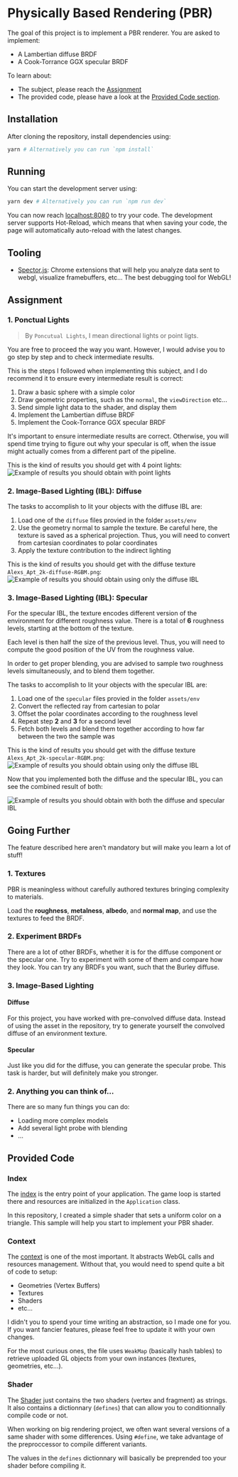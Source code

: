 # Physically Based Rendering (PBR)

The goal of this project is to implement a PBR renderer. You are asked to implement:
* A Lambertian diffuse BRDF
* A Cook-Torrance GGX specular BRDF

To learn about:
* The subject, please reach the [Assignment](#assignment)
* The provided code, please have a look at the [Provided Code section](#provided-code).


## Installation

After cloning the repository, install dependencies using:

```sh
yarn # Alternatively you can run `npm install`
```

## Running

You can start the development server using:

```sh
yarn dev # Alternatively you can run `npm run dev`
```

You can now reach [localhost:8080](http://localhost:8080) to try your code.
The development server supports Hot-Reload, which means that when saving your code, the page
will automatically auto-reload with the latest changes.

## Tooling

* [Spector.js](https://chrome.google.com/webstore/detail/spectorjs/denbgaamihkadbghdceggmchnflmhpmk?hl=en): Chrome extensions
  that will help you analyze data sent to webgl, visualize framebuffers, etc...
  The best debugging tool for WebGL!

## Assignment

### 1. Ponctual Lights

> By `Poncutual Lights`, I mean directional lights or point ligts.

You are free to proceed the way you want. However, I would advise you to
go step by step and to check intermediate results.

This is the steps I followed when implementing this subject, and I do recommend it
to ensure every intermediate result is correct:

1. Draw a basic sphere with a simple color
2. Draw geometric properties, such as the `normal`, the `viewDirection` etc...
3. Send simple light data to the shader, and display them
4. Implement the Lambertian diffuse BRDF
5. Implement the Cook-Torrance GGX specular BRDF

It's important to ensure intermediate results are correct. Otherwise, you will spend time
trying to figure out why your specular is off, when the issue might actually comes from a different part of the pipeline.

This is the kind of results you should get with 4 point lights:
![Example of results you should obtain with point lights](./screenshots/pointlights.jpg)

### 2. Image-Based Lighting (IBL): Diffuse

The tasks to accomplish to lit your objects with the diffuse IBL are:
1. Load one of the  `diffuse` files provied in the folder `assets/env`
2. Use the geometry normal to sample the texture. Be careful here, the texture
   is saved as a spherical projection. Thus, you will need to convert from cartesian
   coordinates to polar coordinates
4. Apply the texture contribution to the indirect lighting

This is the kind of results you should get with the diffuse texture `Alexs_Apt_2k-diffuse-RGBM.png`:
![Example of results you should obtain using only the diffuse IBL](./screenshots/ibl-diffuse.jpg)

### 3. Image-Based Lighting (IBL): Specular

For the specular IBL, the texture encodes different version of the environment
for different roughness value. There is a total of **6** roughness levels, starting
at the bottom of the texture.

Each level is then half the size of the previous level. Thus, you will need to
compute the good position of the UV from the roughness value.

In order to get proper blending, you are advised to sample two roughness levels
simultaneously, and to blend them together.

The tasks to accomplish to lit your objects with the specular IBL are:
1. Load one of the  `specular` files provied in the folder `assets/env`
2. Convert the reflected ray from cartesian to polar
3. Offset the polar coordinates according to the roughness level
4. Repeat step **2** and **3** for a second level
5. Fetch both levels and blend them together according to how far between the two the sample was

This is the kind of results you should get with the diffuse texture `Alexs_Apt_2k-specular-RGBM.png`:
![Example of results you should obtain using only the diffuse IBL](./screenshots/ibl-specular.jpg)

Now that you implemented both the diffuse and the specular IBL, you can see the combined result of both:

![Example of results you should obtain with both the diffuse and specular IBL](./screenshots/ibl-total.jpg)

## Going Further

The feature described here aren't mandatory but will make you learn a lot of stuff!

### 1. Textures

PBR is meaningless without carefully authored textures bringing complexity to materials.

Load the **roughness**, **metalness**, **albedo**, and **normal map**, and use the textures
to feed the BRDF.

### 2. Experiment BRDFs

There are a lot of other BRDFs, whether it is for the diffuse component or the specular one.
Try to experiment with some of them and compare how they look. You can try any BRDFs you want,
such that the Burley diffuse.

### 3. Image-Based Lighting

#### Diffuse

For this project, you have worked with pre-convolved diffuse data. Instead of using
the asset in the repository, try to generate yourself the convolved diffuse of an
environment texture.

#### Specular

Just like you did for the diffuse, you can generate the specular probe. This task is harder,
but will definitely make you stronger.

### 2. Anything you can think of...

There are so many fun things you can do:
* Loading more complex models
* Add several light probe with blending
* ...

## Provided Code

### Index

The [index](./src/index.ts) is the entry point of your application. The game loop is started there
and resources are initialized in the `Application` class.

In this repository, I created a simple shader that sets a uniform color on a triangle. This sample
will help you start to implement your PBR shader.

### Context

The [context](./src/gl.ts) is one of the most important. It abstracts WebGL calls and resources management.
Without that, you would need to spend quite a bit of code to setup:
* Geometries (Vertex Buffers)
* Textures
* Shaders
* etc...

I didn't you to spend your time writing an abstraction, so I made one for you. If you want fancier features, please
feel free to update it with your own changes.

For the most curious ones, the file uses `WeakMap` (basically hash tables) to retrieve uploaded GL objects
from your own instances (textures, geometries, etc...).

### Shader

The [Shader](./src/shader/shader.ts) just contains the two shaders (vertex and fragment) as strings.
It also contains a dictionnary (`defines`) that can allow you to conditionnally compile code or not.

When working on big rendering project, we often want several versions of a same shader with some differences.
Using `#define`, we take advantage of the preproccessor to compile different variants.

The values in the `defines` dictionnary will basically be preprended too your shader before compiling it.
